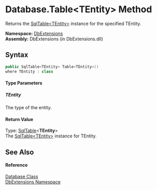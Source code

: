 Database.Table&lt;TEntity> Method
=================================
Returns the [SqlTable&lt;TEntity>][1] instance for the specified TEntity.

**Namespace:** [DbExtensions][2]  
**Assembly:** DbExtensions (in DbExtensions.dll)

Syntax
------

```csharp
public SqlTable<TEntity> Table<TEntity>()
where TEntity : class

```

#### Type Parameters

##### *TEntity*
The type of the entity.

#### Return Value
Type: [SqlTable][1]&lt;**TEntity**>  
The [SqlTable&lt;TEntity>][1] instance for TEntity.

See Also
--------

#### Reference
[Database Class][3]  
[DbExtensions Namespace][2]  

[1]: ../SqlTable_1/README.md
[2]: ../README.md
[3]: README.md